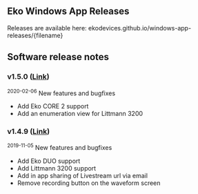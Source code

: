 ## Eko Windows App Releases

Releases are available here: ekodevices.github.io/windows-app-releases/{filename}


## Software release notes

### v1.5.0 (<a href="https://github.com/EkoDevices/windows-app-releases/releases/download/v1.5.0/Eko.Windows.App.Installer.v1.5.0.msi">Link</a>)
<sup>2020-02-06</sup>
New features and bugfixes
* Add Eko CORE 2 support
* Add an enumeration view for Littmann 3200

### v1.4.9 (<a href="https://github.com/EkoDevices/INTERNAL-Eko-Windows-App/releases/download/v1.4.9.3/EkoWindowsSetup.msi">Link</a>)
<sup>2019-11-05</sup>
New features and bugfixes
* Add Eko DUO support
* Add Littmann 3200 support
* Add in app sharing of Livestream url via email
* Remove recording button on the waveform screen

